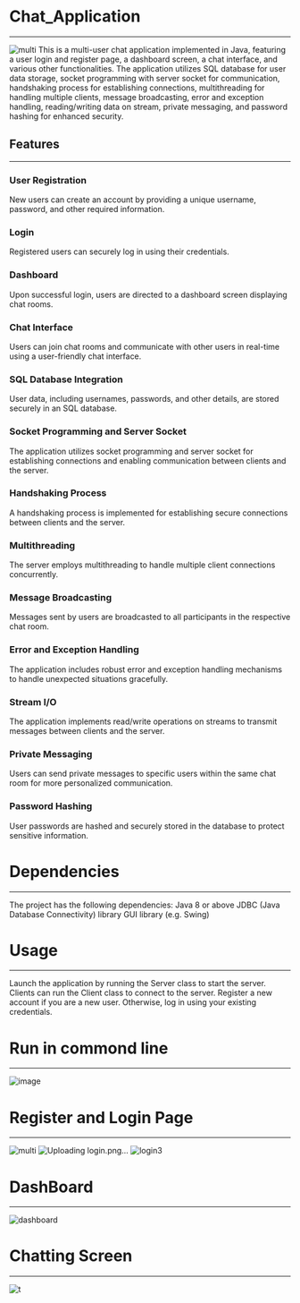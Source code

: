 # Chat_Application
***
![multi](https://github.com/Nehakumari27/Chat_Application/assets/138155534/6076a133-2abe-4022-8743-368771800d99)
This is a multi-user chat application implemented in Java, featuring a user login and register page, a dashboard screen, a chat interface, and various other functionalities. The application utilizes SQL database for user data storage, socket programming with server socket for communication, handshaking process for establishing connections, multithreading for handling multiple clients, message broadcasting, error and exception handling, reading/writing data on stream, private messaging, and password hashing for enhanced security.
## Features
***
### User Registration
New users can create an account by providing a unique username, password, and other required information.
### Login
Registered users can securely log in using their credentials.
### Dashboard
Upon successful login, users are directed to a dashboard screen displaying chat rooms.
### Chat Interface
Users can join chat rooms and communicate with other users in real-time using a user-friendly chat interface.
### SQL Database Integration
User data, including usernames, passwords, and other details, are stored securely in an SQL database.
### Socket Programming and Server Socket
The application utilizes socket programming and server socket for establishing connections and enabling communication between clients and the server.
### Handshaking Process
A handshaking process is implemented for establishing secure connections between clients and the server.
### Multithreading
The server employs multithreading to handle multiple client connections concurrently.
### Message Broadcasting
Messages sent by users are broadcasted to all participants in the respective chat room.
### Error and Exception Handling
The application includes robust error and exception handling mechanisms to handle unexpected situations gracefully.
### Stream I/O
The application implements read/write operations on streams to transmit messages between clients and the server.
### Private Messaging
Users can send private messages to specific users within the same chat room for more personalized communication.
### Password Hashing
User passwords are hashed and securely stored in the database to protect sensitive information.
# Dependencies
***
The project has the following dependencies:
Java 8 or above JDBC (Java Database Connectivity) library GUI library (e.g. Swing)
# Usage
***
Launch the application by running the Server class to start the server.
Clients can run the Client class to connect to the server.
Register a new account if you are a new user. Otherwise, log in using your existing credentials.
# Run in commond line
***
![image](https://github.com/Nehakumari27/Chat_Application/assets/138155534/86aedd24-02a4-443b-9849-314e42bba4a5)

# Register and Login Page
***
![multi](https://github.com/Nehakumari27/Chat_Application/assets/138155534/f289dd42-ec98-4f48-88dc-e3bdfb5a5594)
![Uploading login.png…]()
![login3](https://github.com/Nehakumari27/Chat_Application/assets/138155534/d978252a-3b4a-49b4-80aa-9c26e1d6db79)
# DashBoard
***
![dashboard](https://github.com/Nehakumari27/Chat_Application/assets/138155534/3f97ca13-bba9-4691-8805-9078927626ec)
# Chatting Screen
***
![t](https://github.com/Nehakumari27/Chat_Application/assets/138155534/9fa1cc74-1ef8-4451-9492-8099d8c1fef6)

